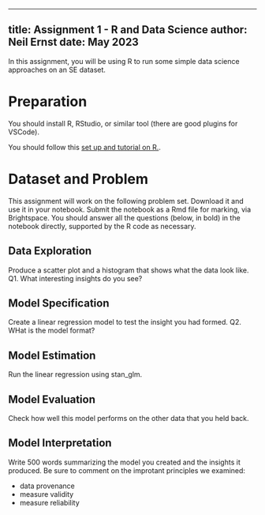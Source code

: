 
---
title: Assignment 1 - R and Data Science
author: Neil Ernst
date: May 2023
---

In this assignment, you will be using R to run some simple data science approaches on an SE dataset. 

# Preparation
You should install R, RStudio, or similar tool (there are good plugins for VSCode).  

You should follow this [set up and tutorial on R.](https://avehtari.github.io/ROS-Examples/Regression_and_Other_Stories_Appendix_A.pdf).

# Dataset and Problem

This assignment will work on the following problem set. Download it and use it in your notebook. Submit the notebook as a Rmd file for marking, via Brightspace. You should answer all the questions (below, in bold) in the notebook directly, supported by the R code as necessary.

## Data Exploration

Produce a scatter plot and a histogram that shows what the data look like. 
Q1. What interesting insights do you see? 

## Model Specification
Create a linear regression model to test the insight you had formed. 
Q2. WHat is the model format?

## Model Estimation
Run the linear regression using stan_glm.

## Model Evaluation
Check how well this model performs on the other data that you held back.

## Model Interpretation
Write 500 words summarizing the model you created and the insights it produced. Be sure to comment on the improtant principles we examined:
- data provenance
- measure validity
- measure reliability
